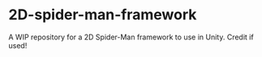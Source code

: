 # 2D-spider-man-framework
A WIP repository for a 2D Spider-Man framework to use in Unity. Credit if used!
